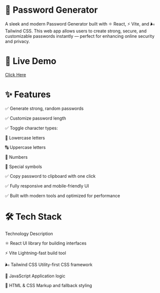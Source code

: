# 🔐 Password Generator
A sleek and modern Password Generator built with ⚛️ React, ⚡ Vite, and 🌬️ Tailwind CSS. This web app allows users to create strong, secure, and customizable passwords instantly — perfect for enhancing online security and privacy.

# 📸 Live Demo

[Click Here](https://basic-yssf.vercel.app/)

# ✨ Features

✅ Generate strong, random passwords

✅ Customize password length

✅ Toggle character types:

🔡 Lowercase letters

🔠 Uppercase letters

🔢 Numbers

🔣 Special symbols

✅ Copy password to clipboard with one click

✅ Fully responsive and mobile-friendly UI

✅ Built with modern tools and optimized for performance

# 🛠️ Tech Stack

Technology      	                   Description

⚛️ React                	UI library for building interfaces

⚡ Vite	                     Lightning-fast build tool

🌬️ Tailwind CSS	             Utility-first CSS framework

🧪 JavaScript	                   Application logic

🧱 HTML & CSS             	Markup and fallback styling


